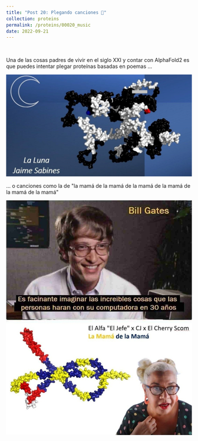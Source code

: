 ```yaml
---
title: "Post 20: Plegando canciones 🎵"
collection: proteins
permalink: /proteins/00020_music
date: 2022-09-21
---
```


&nbsp;

Una de las cosas padres de vivir en el siglo XXI y contar con AlphaFold2 es que puedes intentar plegar proteínas basadas en poemas ...

![img](/images/proteins/00020_moon.jpg)

... o canciones como la de "la mamá de la mamá de la mamá de la mamá de la mamá de la mamá"

![img](/images/proteins/00020_mama.jpeg)
